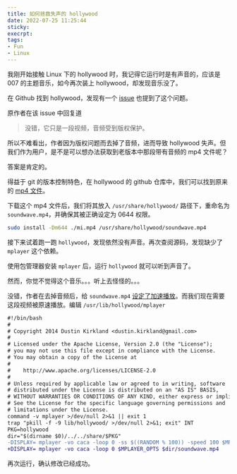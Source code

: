 ```yaml
---
title: 如何拯救失声的 hollywood
date: 2022-07-25 11:25:44
sticky:
execrpt:
tags:
- Fun
- Linux
---
```


我刚开始接触 Linux 下的 hollywood 时，我记得它运行时是有声音的，应该是 007 的主题音乐，如今再次装上 hollywood，却发现音乐没了。

在 Github 找到 hollywood，发现有一个 [issue](https://github.com/dustinkirkland/hollywood/issues/58) 也提到了这个问题。

原作者在该 issue 中回复道

> 没错，它只是一段视频，音频受到版权保护。

所以不难看出，作者因为版权问题而去掉了音频，进而导致 hollywood 失声。但我们作为用户，是不是可以想办法获取到老版本中那段带有音频的 mp4 文件呢？

答案是肯定的。

得益于 git 的版本控制特色，在 hollywood 的 github 仓库中，我们可以找到原来的 [mp4 文件](https://github.com/dustinkirkland/hollywood/blob/67839229f878a08521885e9fc05dd2d3ba10ddd1/share/hollywood/mi.mp4)。

下载这个 mp4 文件后，我们将其放入 `/usr/share/hollywood/` 路径下，重命名为 `soundwave.mp4`，并确保其被正确设定为 0644 权限。

```bash
sudo install -Dm644 ./mi.mp4 /usr/share/hollywood/soundwave.mp4
```

接下来试着跑一跑 `hollywood`，发现依然没有声音。再次查阅源码，发现缺少了 `mplayer` 这个依赖。

使用包管理器安装 `mplayer` 后，运行 `hollywood` 就可以听到声音了。

然而，你觉不觉得这个音乐。。。听上去怪怪的。。。

没错，作者在去掉音频后，给 `soundwave.mp4` [设定了加速播放](https://github.com/dustinkirkland/hollywood/commit/95f77d570d86cd8b8fe0e0939049609f81d1bae0#diff-3e2bf53af1a38136a109ac4fa1b11189e7b6fcd4385e1c68683093f73c6ac485)。而我们现在需要这段视频被原速播放。编辑 `/usr/lib/hollywood/mplayer`

```diff
#!/bin/bash
#
# Copyright 2014 Dustin Kirkland <dustin.kirkland@gmail.com>
#
# Licensed under the Apache License, Version 2.0 (the "License");
# you may not use this file except in compliance with the License.
# You may obtain a copy of the License at
#
#    http://www.apache.org/licenses/LICENSE-2.0
#
# Unless required by applicable law or agreed to in writing, software
# distributed under the License is distributed on an "AS IS" BASIS,
# WITHOUT WARRANTIES OR CONDITIONS OF ANY KIND, either express or implied.
# See the License for the specific language governing permissions and
# limitations under the License.
command -v mplayer >/dev/null 2>&1 || exit 1
trap "pkill -f -9 lib/hollywood/ >/dev/null 2>&1; exit" INT
PKG=hollywood
dir="$(dirname $0)/../../share/$PKG"
-DISPLAY= mplayer -vo caca -loop 0 -ss $((RANDOM % 100)) -speed 100 $MPLAYER_OPTS $dir/soundwave.mp4
+DISPLAY= mplayer -vo caca -loop 0 $MPLAYER_OPTS $dir/soundwave.mp4
```

再次运行，确认修改已经成功。
